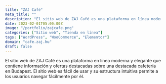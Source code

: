 ```yaml
---
title: "ZAJ Café"
meta_title: ""
description: "El sitio web de ZAJ Café es una plataforma en línea moderna y elegante"
date: 2023-02-01T05:00:00Z
image: "/portfolio/zajcafe.png"
categories: ["Sitio web", "Tienda en línea"]
tags: ["WordPress", "WooCommerce", "Elementor"]
domain: "cafe.zaj.hu"
draft: false
---
```


El sitio web de ZAJ Café es una plataforma en línea moderna y elegante que contiene información y ofertas destacadas sobre una destacada cafetería en Budapest. El sitio web es fácil de usar y su estructura intuitiva permite a los usuarios navegar fácilmente por él.
